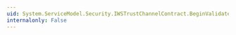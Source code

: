 ```yaml
---
uid: System.ServiceModel.Security.IWSTrustChannelContract.BeginValidate(System.IdentityModel.Protocols.WSTrust.RequestSecurityToken,System.AsyncCallback,System.Object)
internalonly: False
---
```

